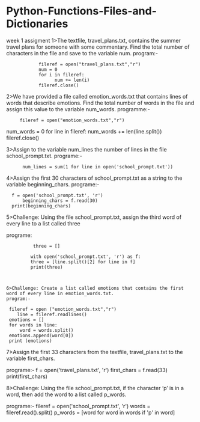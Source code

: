 # Python-Functions-Files-and-Dictionaries
week 1 assigment
1>The textfile, travel_plans.txt, contains the summer travel plans for someone with some commentary. Find the total number of characters in the file and save to the variable num.
program:-
   
                fileref = open("travel_plans.txt","r")
                num = 0
                for i in fileref:
                      num += len(i)
                fileref.close()



2>We have provided a file called emotion_words.txt that contains lines of words that describe emotions. Find the total number of words in the file and assign this value to the variable num_words.
 programme:-  
 
         fileref = open("emotion_words.txt","r")
num_words = 0
for line in fileref:
    num_words += len(line.split())
fileref.close()



3>Assign to the variable num_lines the number of lines in the file school_prompt.txt.
programe:-
  
          num_lines = sum(1 for line in open('school_prompt.txt'))
   
   
  
  
4>Assign the first 30 characters of school_prompt.txt as a string to the variable beginning_chars.
  programe:-
      
      
      f = open('school_prompt.txt', 'r')
          beginning_chars = f.read(30)
      print(beginning_chars)



5>Challenge: Using the file school_prompt.txt, assign the third word of every line to a list called three

programe:
    
    
              three = []

             with open('school_prompt.txt', 'r') as f:
             three = [line.split()[2] for line in f]
             print(three)
    
    
    
    6>Challenge: Create a list called emotions that contains the first word of every line in emotion_words.txt.
    program:-
    
     fileref = open ("emotion_words.txt","r")
        line = fileref.readlines()
     emotions = []
     for words in line:
         word = words.split()
     emotions.append(word[0])
     print (emotions)


7>Assign the first 33 characters from the textfile, travel_plans.txt to the variable first_chars.

programe:-
             f = open('travel_plans.txt', 'r')
             first_chars = f.read(33)
             print(first_chars)

8>Challenge: Using the file school_prompt.txt, if the character ‘p’ is in a word, then add the word to a list called p_words.

programe:-
              fileref = open('school_prompt.txt', 'r')
              words = fileref.read().split()
              p_words = [word for word in words if 'p' in word]


    
    
